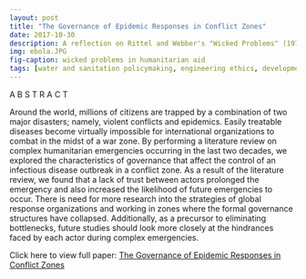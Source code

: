 ```yaml
---
layout: post
title: "The Governance of Epidemic Responses in Conflict Zones"
date: 2017-10-30
description: A reflection on Rittel and Webber's "Wicked Problems" (1973) applied to a complex humanitarian emergency.
img: ebola.JPG
fig-caption: wicked problems in humanitarian aid
tags: [water and sanitation policymaking, engineering ethics, development in conflict, governance of epidemic response, wicked problems]
---
```


A B S T R A C T

Around the world, millions of citizens are trapped by a combination of two major disasters; namely, violent conflicts and epidemics. Easily treatable diseases become virtually impossible for international organizations to combat in the midst of a war zone. By performing a literature review on complex humanitarian emergencies occurring in the last two decades, we explored the characteristics of governance that affect the control of an infectious disease outbreak in a conflict zone. As a result of the literature review, we found that a lack of trust between actors prolonged the emergency and also increased the likelihood of future emergencies to occur. There is need for more research into the strategies of global response organizations and working in zones where the formal governance structures have collapsed. Additionally, as a precursor to eliminating bottlenecks, future studies should look more closely at the hindrances faced by each actor during complex emergencies.

Click here to view full paper: [The Governance of Epidemic Responses in Conflict Zones](https://github.com/shannongross/shannongross.github.io/blob/master/pdfs/grand_challenges.pdf)
